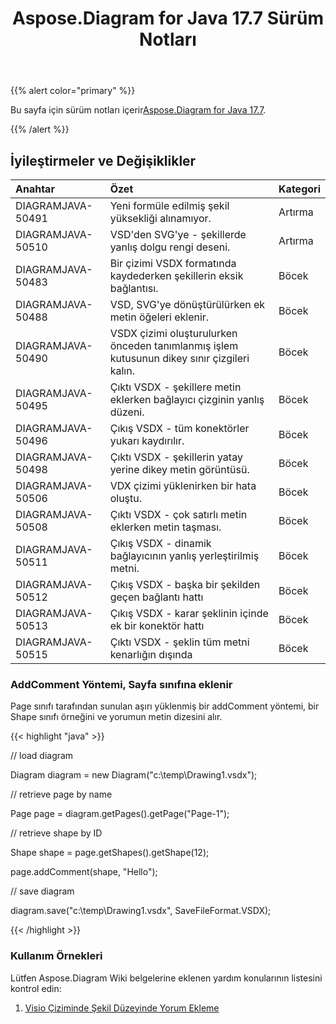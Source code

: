 ﻿---
title: Aspose.Diagram for Java 17.7 Sürüm Notları
type: docs
weight: 60
url: /tr/java/aspose-diagram-for-java-17-7-release-notes/
---
{{% alert color="primary" %}} 

 Bu sayfa için sürüm notları içerir[Aspose.Diagram for Java 17.7](https://docs.aspose.com/diagram/java/aspose-diagram-for-java-17-7-release-notes/).

{{% /alert %}} 
## **İyileştirmeler ve Değişiklikler**

|**Anahtar**|**Özet**|**Kategori**|
|:- |:- |:- |
|DIAGRAMJAVA-50491|Yeni formüle edilmiş şekil yüksekliği alınamıyor.|Artırma|
|DIAGRAMJAVA-50510|VSD'den SVG'ye - şekillerde yanlış dolgu rengi deseni.|Artırma|
|DIAGRAMJAVA-50483|Bir çizimi VSDX formatında kaydederken şekillerin eksik bağlantısı.|Böcek|
|DIAGRAMJAVA-50488|VSD, SVG'ye dönüştürülürken ek metin öğeleri eklenir.|Böcek|
|DIAGRAMJAVA-50490|VSDX çizimi oluşturulurken önceden tanımlanmış işlem kutusunun dikey sınır çizgileri kalın.|Böcek|
|DIAGRAMJAVA-50495|Çıktı VSDX - şekillere metin eklerken bağlayıcı çizginin yanlış düzeni.|Böcek|
|DIAGRAMJAVA-50496|Çıkış VSDX - tüm konektörler yukarı kaydırılır.|Böcek|
|DIAGRAMJAVA-50498|Çıktı VSDX - şekillerin yatay yerine dikey metin görüntüsü.|Böcek|
|DIAGRAMJAVA-50506|VDX çizimi yüklenirken bir hata oluştu.|Böcek|
|DIAGRAMJAVA-50508|Çıktı VSDX - çok satırlı metin eklerken metin taşması.|Böcek|
|DIAGRAMJAVA-50511|Çıkış VSDX - dinamik bağlayıcının yanlış yerleştirilmiş metni.|Böcek|
|DIAGRAMJAVA-50512|Çıkış VSDX - başka bir şekilden geçen bağlantı hattı|Böcek|
|DIAGRAMJAVA-50513|Çıkış VSDX - karar şeklinin içinde ek bir konektör hattı|Böcek|
|DIAGRAMJAVA-50515|Çıktı VSDX - şeklin tüm metni kenarlığın dışında|Böcek|
### **AddComment Yöntemi, Sayfa sınıfına eklenir**
Page sınıfı tarafından sunulan aşırı yüklenmiş bir addComment yöntemi, bir Shape sınıfı örneğini ve yorumun metin dizesini alır.

{{< highlight "java" >}}

 // load diagram

Diagram diagram = new Diagram("c:\\temp\\Drawing1.vsdx");

// retrieve page by name

Page page = diagram.getPages().getPage("Page-1");

// retrieve shape by ID

Shape shape = page.getShapes().getShape(12);

page.addComment(shape, "Hello");

// save diagram

diagram.save("c:\\temp\\Drawing1.vsdx", SaveFileFormat.VSDX);

{{< /highlight >}}
### **Kullanım Örnekleri**
Lütfen Aspose.Diagram Wiki belgelerine eklenen yardım konularının listesini kontrol edin:

1. [Visio Çiziminde Şekil Düzeyinde Yorum Ekleme](/diagram/tr/java/working-with-comments/#workingwithcomments-addashape-levelcommentinvisiodrawing)

